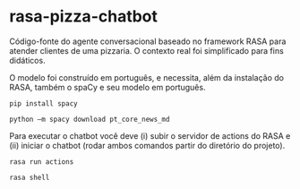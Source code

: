 # rasa-pizza-chatbot
Código-fonte do agente conversacional baseado no framework RASA para atender clientes de uma pizzaria. O contexto real foi simplificado para fins didáticos.

O modelo foi construído em português, e necessita, além da instalação do RASA, também o spaCy e seu modelo em português.

```
pip install spacy
```
```
python –m spacy download pt_core_news_md
```

Para executar o chatbot você deve (i) subir o servidor de actions do RASA e (ii) iniciar o chatbot (rodar ambos comandos partir do diretório do projeto).

```
rasa run actions
```
```
rasa shell
```


